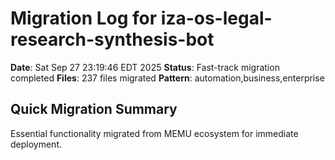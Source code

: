 # Migration Log for iza-os-legal-research-synthesis-bot

**Date**: Sat Sep 27 23:19:46 EDT 2025
**Status**: Fast-track migration completed
**Files**:      237 files migrated
**Pattern**: automation,business,enterprise

## Quick Migration Summary
Essential functionality migrated from MEMU ecosystem for immediate deployment.
